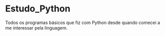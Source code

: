 # Estudo_Python
Todos os programas básicos que fiz com Python desde quando comecei a me interessar pela linguagem.

